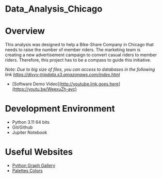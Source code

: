# Data_Analysis_Chicago

# Overview
This analysis was designed to help a Bike-Share Company in Chicago that needs to raise the number of member riders. The marketing team is creating a new advertisement campaign to convert casual riders to member riders. Therefore, this project has to be a compass to guide this initiative.

*Note: Due to big size of files, you can access to databases in the following link https://divvy-tripdata.s3.amazonaws.com/index.html* 

* [Software Demo Video](http://youtube.link.goes.here](https://youtu.be/WeexuZh-ayc)

# Development Environment

* Python 3.11 64 bits
* Git/Github
* Jupiter Notebook

# Useful Websites

* [Python Graph Gallery](https://python-graph-gallery.com/)
* [Palettes Colors](https://coolors.co/palettes/trendinge)
